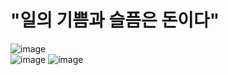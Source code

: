 # "일의 기쁨과 슬픔은 돈이다"
![image](https://user-images.githubusercontent.com/81007362/150152895-0a5f4f93-5187-4f21-8007-8d8920ad9bb7.png)  
![image](https://user-images.githubusercontent.com/81007362/150678703-149c5de8-2ee4-4a0f-b0c4-86f1452ecf1a.png)
![image](https://user-images.githubusercontent.com/81007362/150678721-cfb9ba37-5659-462d-ae84-ae0b6e8e046a.png)
